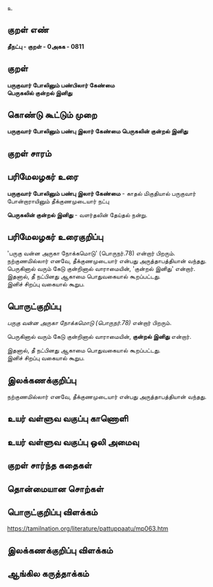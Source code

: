 உ

## குறள் எண்  

**தீநட்பு - குறள் - 0அகக - 0811**

## குறள் 

**பருகுவார் போலினும் பண்பிலார் கேண்மை  
பெருகலில் குன்றல் இனிது**

## கொண்டு கூட்டும் முறை  

**பருகுவார் போலினும் பண்பு இலார் கேண்மை பெருகலின் குன்றல் இனிது**

## குறள் சாரம் 


## பரிமேலழகர் உரை  

**பருகுவார் போலினும் பண்பு இலார் கேண்மை** - காதல் மிகுதியால் பருகுவார் போன்றாராயினும் தீக்குணமுடையார் நட்பு  

**பெருகலின் குன்றல் இனிது** - வளர்தலின் தேய்தல் நன்று. 

## பரிமேலழகர் உரைகுறிப்பு   

'பருகு வன்ன அருகா நோக்கமொடு' (பொருநர்.78)  என்றார் பிறரும்.  
நற்குணமில்லார் எனவே, தீக்குணமுடையார் என்பது அருத்தாபத்தியான் வந்தது.   
பெருகினால் வரும் கேடு குன்றினால் வாராமையின், 'குன்றல் இனிது' என்றார்.   
இதனால், தீ நட்பினது ஆகாமை பொதுவகையால் கூறப்பட்டது.  
இனிச் சிறப்பு வகையால் கூறுப.

## பொருட்குறிப்பு 
*பருகு வன்ன அருகா நோக்கமொடு (பொருநர்.78)* என்றார் பிறரும்.  
  
பெருகினால் வரும் கேடு குன்றினால் வாராமையின், **குன்றல் இனிது** என்றார்.   

இதனால், தீ நட்பினது ஆகாமை பொதுவகையால் கூறப்பட்டது.  
இனிச் சிறப்பு வகையால் கூறுப.

## இலக்கணக்குறிப்பு  
நற்குணமில்லார் எனவே, தீக்குணமுடையார் என்பது அருத்தாபத்தியான் வந்தது. 

## உயர் வள்ளுவ வகுப்பு காணொளி


## உயர் வள்ளுவ வகுப்பு ஒலி அமைவு 

 
## குறள் சார்ந்த கதைகள் 


## தொன்மையான சொற்கள்


## பொருட்குறிப்பு விளக்கம்  

https://tamilnation.org/literature/pattuppaatu/mp063.htm  


## இலக்கணக்குறிப்பு விளக்கம்


## ஆங்கில கருத்தாக்கம் 


